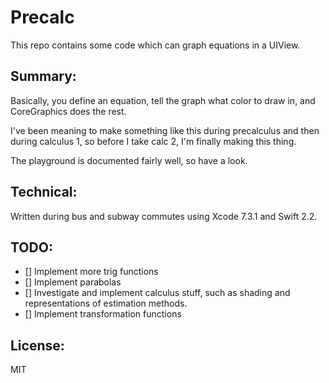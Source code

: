 # Precalc
This repo contains some code which can graph equations in a UIView.

Summary:
---

Basically, you define an equation, tell the graph what color to draw in, and CoreGraphics does the rest.

I've been meaning to make something like this during precalculus and then during calculus 1, so before I take calc 2, I'm finally making this thing.

The playground is documented fairly well, so have a look.

Technical:
---

Written during bus and subway commutes using Xcode 7.3.1 and Swift 2.2.

TODO:
---

- [] Implement more trig functions
- [] Implement parabolas
- [] Investigate and implement calculus stuff, such as shading and representations of estimation methods. 
- [] Implement transformation functions

License:
---
MIT
